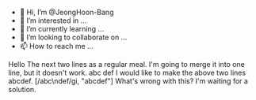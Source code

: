 - 👋 Hi, I’m @JeongHoon-Bang
- 👀 I’m interested in ...
- 🌱 I’m currently learning ...
- 💞️ I’m looking to collaborate on ...
- 📫 How to reach me ...

<!---
JeongHoon-Bang/JeongHoon-Bang is a ✨ special ✨ repository because its `README.md` (this file) appears on your GitHub profile.
You can click the Preview link to take a look at your changes.
--->
Hello
The next two lines as a regular meal.
I'm going to merge it into one line, but it doesn't work.
abc
def
I would like to make the above two lines abcdef.
[/abc\ndef/gi, "abcdef"] What's wrong with this?
I'm waiting for a solution.
